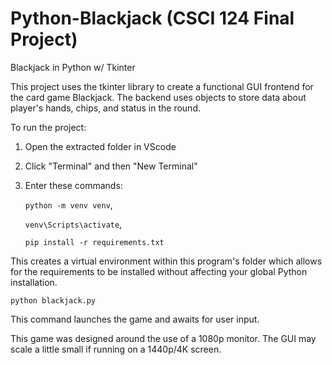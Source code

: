 # Python-Blackjack (CSCI 124 Final Project)
Blackjack in Python w/ Tkinter 

This project uses the tkinter library to create a functional GUI frontend 
for the card game Blackjack. The backend uses objects to store data 
about player's hands, chips, and status in the round.

To run the project:
1. Open the extracted folder in VScode
2. Click "Terminal" and then "New Terminal"
3. Enter these commands:
    
    `python -m venv venv`,
   
    `venv\Scripts\activate`,
   
    `pip install -r requirements.txt`

This creates a virtual environment within this program's folder
which allows for the requirements to be installed without affecting
your global Python installation.

    python blackjack.py

This command launches the game and awaits for user input.

This game was designed around the use of a 1080p monitor.
The GUI may scale a little small if running on a 1440p/4K screen.

